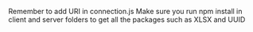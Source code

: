 Remember to add URI in connection.js
Make sure you run npm install in client and server folders to get all the packages such as XLSX and UUID
